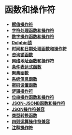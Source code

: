 # 函数和操作符

-   **[赋值操作符](dolphin-赋值操作符.md)**  
-   **[字符处理函数和操作符](dolphin-字符处理函数和操作符.md)**  
-   **[数字操作函数和操作符](dolphin-数字操作函数和操作符.md)**  
-   **[Dolphin锁](dolphin-锁.md)**  
-   **[时间和日期处理函数和操作符](dolphin-时间和日期处理函数和操作符.md)**  
-   **[咨询锁函数](dolphin-咨询锁函数.md)**
-   **[网络地址函数和操作符](dolphin-网络地址函数和操作符.md)**  
-   **[条件表达式函数](dolphin-条件表达式函数.md)**  
-   **[聚集函数](dolphin-聚集函数.md)**  
-   **[系统信息函数](dolphin-系统信息函数.md)**  
-   **[密码设置函数](dolphin-密码函数.md)**  
-   **[逻辑操作符](dolphin-逻辑操作符.md)**  
-   **[位串操作函数和操作符](dolphin-位串操作函数和操作符.md)**  
-   **[JSON-JSONB函数和操作符](dolphin-JSON-JSONB函数和操作符.md)**
-   **[JSON操作符兼容](dolphin-JSON操作符兼容.md)**
-   **[类型转换函数](dolphin-类型转换函数.md)**  
-   **[四则运算操作符兼容](dolphin-四则运算操作符兼容.md)**  
-   **[注释操作符](dolphin-注释操作符.md)**  